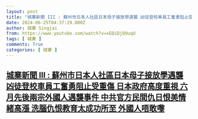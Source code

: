 ```yaml
---
layout: post
title: "城寨新聞 III : 蘇州市日本人社區日本母子接放學遇襲 凶徒登校車員工奮勇阻止受重傷 日本政府高度重視 六月先後兩宗外國人遇襲事件 中共官方民間仇日恨美情緒高漲 洗腦仇恨教育太成功所至 外國人唔敢嚟"
date: 2024-06-25T04:37:29.000Z
author: 城寨 Singjai
from: https://www.youtube.com/watch?v=xEQiDjQ9uqU
tags: [ 城寨 ]
comments: True
categories: [ 城寨 ]
---
```

<!--1719290249000-->
[城寨新聞 III : 蘇州市日本人社區日本母子接放學遇襲 凶徒登校車員工奮勇阻止受重傷 日本政府高度重視 六月先後兩宗外國人遇襲事件 中共官方民間仇日恨美情緒高漲 洗腦仇恨教育太成功所至 外國人唔敢嚟](https://www.youtube.com/watch?v=xEQiDjQ9uqU)
------

<div>

</div>
